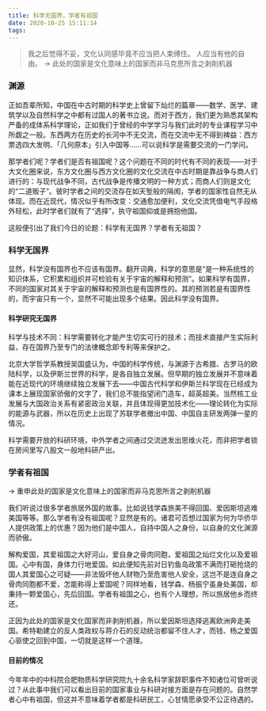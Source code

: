```yaml
---
title: 科学无国界，学者有祖国
date: 2020-10-25 15:11:14
tags:
---
```

> 我之后觉得不妥，文化认同感毕竟不应当把人束缚住。
> 人应当有他的自由。
-> 此处的国家是文化意味上的国家而非马克思所言之剥削机器

### 渊源

正如吾辈所知，中国在中古时期的科学史上曾留下灿烂的篇章——数学、医学、建筑学以及自然科学之中都有过国人的著书立说。而对于西方，我们更为熟悉其架构严备的成体系科学理论，正如我们于曾经的中学学习与我们此时的专业课程学习中所觑之一般。东西两方在历史的长河中不无交流，而在交流中无不得到裨益：西方票选四大发明、「几何原本」引入中国等……可以说科学是需要交流的一门学问。

那学者们呢？学者们是否有祖国呢？这个问题在不同的时代有不同的表现——对于大文化圈来说，东方文化圈与西方文化圈的文化交流在中古时期是靠战争与商人们进行的：与现代战争不同，古代战争是传播文明的一种方式；而商人们则是文化的“二道贩子”。彼时学者之间的交流存在如天堑般的隔阂，学者的国家性自然无从体现。而在近现代，情况似乎有所改变：交通愈加便利，文化交流凭借电气手段格外轻松，此时学者们就有了“选择”，执守祖国抑或是拥抱他国。

这般便引出了我们今日的论题：科学有无国界？学者有无祖国？

### 科学无国界

显然，科学没有国界也不应该有国界。翻开词典，科学的意思是“是一种系统性的知识体系，它积累和组织并可检验有关于宇宙的解释和预测”。如果科学有国界，不同的国家对其关于宇宙的解释和预测也是有国界性的。其的预测若是有国界性的，而宇宙只有一个，显然不可能出现多个结果。因此科学没有国界。

#### 科学研究无国界

科学与技术不同：科学需要转化才能产生切实可行的技术；而技术直接产生实际利益，存在国界乃至专门的法律概念即专利等来保护之。

北京大学哲学系教授吴国盛认为，中国的科学传统，与渊源于古希腊、古罗马的欧陆科学，以及伊斯兰世界的科学，是各自独立发展。但早期的独立发展并不意味着能在近现代的环境继续独立发展下去——中国古代科学和伊斯兰科学现在已经成为课本上展现国家骄傲的文字了，我们总不能指望闭门造车，超英超美。当然核工业发展与大国政治关系有紧密政治关联，并且体现得更加技术化——理论转化为实际的能源与武器，所以在历史上出现了苏联学者撤出中国、中国自主研发两弹一星的情况。

科学需要开放的科研环境，中外学者之间通过交流迸发出思维火花，而非把学者锁在房间里写八股文一般地科研产出。

### 学者有祖国

-> 重申此处的国家是文化意味上的国家而非马克思所言之剥削机器

我们听说过很多学者旅居外国的故事。比如说钱学森旅美不得回国、爱因斯坦逃难美国等等。那么学者有没有祖国呢？显然是有的。诸君可否想过国家为何为华侨华人提供政策上的优惠？因为他们是中国人，自持中国人之身份，以自身的文化渊源而骄傲。

解构爱国，其爱祖国之大好河山，爱自身之骨肉同胞，爱祖国之灿烂文化以及爱祖国。心中有国，身体力行地爱国。如此便知先前对日钓鱼岛政策不满而打砸抢烧的国人其爱国心之可疑——非法毁坏他人财物乃至危害他人安全，这岂不是连自身之骨肉同胞都不爱，怎能称得上爱国呢？同样地看，钱学森、杨振宁虽身处美国，却秉持一颗爱国心，先后回国。学者有祖国之心，也有个人理想，所以旅居他乡而终还。

正因为此处的国家是文化国家而非剥削机器，所以爱因斯坦选择逃离欧洲奔走美国。希特勒建立的反人类政权与蒋介石的反动统治都留不住人才，而钱、杨之爱国心驱使之回到中国，一切就是这样一个道理。

#### 目前的情况

今年年中的中科院合肥物质科学研究院九十余名科学家辞职事件不知诸位可曾听说过？从此事中我们可以看出目前的国家事业与科研对接方面是存在问题的。自然学者心中有祖国，但这并不意味着学者都是科研民工，心甘情愿承受不公正待遇的。